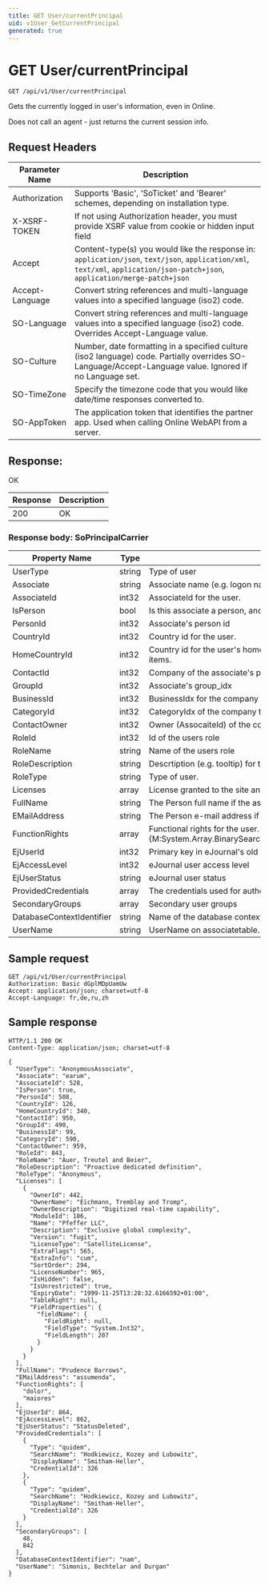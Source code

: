 ```yaml
---
title: GET User/currentPrincipal
uid: v1User_GetCurrentPrincipal
generated: true
---
```


# GET User/currentPrincipal

```http
GET /api/v1/User/currentPrincipal
```

Gets the currently logged in user's information, even in Online.


Does not call an agent - just returns the current session info.







## Request Headers

| Parameter Name | Description |
|----------------|-------------|
| Authorization  | Supports 'Basic', 'SoTicket' and 'Bearer' schemes, depending on installation type. |
| X-XSRF-TOKEN   | If not using Authorization header, you must provide XSRF value from cookie or hidden input field |
| Accept         | Content-type(s) you would like the response in: `application/json`, `text/json`, `application/xml`, `text/xml`, `application/json-patch+json`, `application/merge-patch+json` |
| Accept-Language | Convert string references and multi-language values into a specified language (iso2) code. |
| SO-Language | Convert string references and multi-language values into a specified language (iso2) code. Overrides Accept-Language value. |
| SO-Culture | Number, date formatting in a specified culture (iso2 language) code. Partially overrides SO-Language/Accept-Language value. Ignored if no Language set. |
| SO-TimeZone | Specify the timezone code that you would like date/time responses converted to. |
| SO-AppToken | The application token that identifies the partner app. Used when calling Online WebAPI from a server. |


## Response:

OK

| Response | Description |
|----------------|-------------|
| 200 | OK |

### Response body: SoPrincipalCarrier

| Property Name | Type |  Description |
|----------------|------|--------------|
| UserType | string | Type of user |
| Associate | string | Associate name (e.g. logon name) for the user |
| AssociateId | int32 | AssociateId for the user. |
| IsPerson | bool | Is this associate a person, and not a resource? |
| PersonId | int32 | Associate's person id |
| CountryId | int32 | Country id for the user. |
| HomeCountryId | int32 | Country id for the user's home country.  This is the default country id when creating new items. |
| ContactId | int32 | Company of the associate's person |
| GroupId | int32 | Associate's group_idx |
| BusinessId | int32 | BusinessIdx for the company that the user belongs to. |
| CategoryId | int32 | CategoryIdx of the company that the user belongs to. |
| ContactOwner | int32 | Owner (AssocaiteId) of the company that the user belongs to. |
| RoleId | int32 | Id of the users role |
| RoleName | string | Name of the users role |
| RoleDescription | string | Descrtiption (e.g. tooltip) for the users role |
| RoleType | string | Type of user. |
| Licenses | array | License granted to the site and user. |
| FullName | string | The Person full name if the associate is a person. Use IsPerson to check |
| EMailAddress | string | The Person e-mail address if the associate is a person. Use IsPerson to check |
| FunctionRights | array | Functional rights for the user.  This array is sorted so a lookup can be performed using {M:System.Array.BinarySearch(System.Array,System.Int32,System.Int32,System.Object)}. |
| EjUserId | int32 | Primary key in eJournal's old user table. |
| EjAccessLevel | int32 | eJournal user access level |
| EjUserStatus | string | eJournal user status |
| ProvidedCredentials | array | The credentials used for authenticating this user. |
| SecondaryGroups | array | Secondary user groups |
| DatabaseContextIdentifier | string | Name of the database context |
| UserName | string | UserName on associatetable. Same as SuperId from Online |

## Sample request

```http!
GET /api/v1/User/currentPrincipal
Authorization: Basic dGplMDpUamUw
Accept: application/json; charset=utf-8
Accept-Language: fr,de,ru,zh
```

## Sample response

```http_
HTTP/1.1 200 OK
Content-Type: application/json; charset=utf-8

{
  "UserType": "AnonymousAssociate",
  "Associate": "earum",
  "AssociateId": 528,
  "IsPerson": true,
  "PersonId": 508,
  "CountryId": 126,
  "HomeCountryId": 340,
  "ContactId": 950,
  "GroupId": 490,
  "BusinessId": 99,
  "CategoryId": 590,
  "ContactOwner": 959,
  "RoleId": 843,
  "RoleName": "Auer, Treutel and Beier",
  "RoleDescription": "Proactive dedicated definition",
  "RoleType": "Anonymous",
  "Licenses": [
    {
      "OwnerId": 442,
      "OwnerName": "Eichmann, Tremblay and Tromp",
      "OwnerDescription": "Digitized real-time capability",
      "ModuleId": 106,
      "Name": "Pfeffer LLC",
      "Description": "Exclusive global complexity",
      "Version": "fugit",
      "LicenseType": "SatelliteLicense",
      "ExtraFlags": 565,
      "ExtraInfo": "cum",
      "SortOrder": 294,
      "LicenseNumber": 965,
      "IsHidden": false,
      "IsUnrestricted": true,
      "ExpiryDate": "1999-11-25T13:28:32.6166592+01:00",
      "TableRight": null,
      "FieldProperties": {
        "fieldName": {
          "FieldRight": null,
          "FieldType": "System.Int32",
          "FieldLength": 207
        }
      }
    }
  ],
  "FullName": "Prudence Barrows",
  "EMailAddress": "assumenda",
  "FunctionRights": [
    "dolor",
    "maiores"
  ],
  "EjUserId": 864,
  "EjAccessLevel": 862,
  "EjUserStatus": "StatusDeleted",
  "ProvidedCredentials": [
    {
      "Type": "quidem",
      "SearchName": "Hodkiewicz, Kozey and Lubowitz",
      "DisplayName": "Smitham-Heller",
      "CredentialId": 326
    },
    {
      "Type": "quidem",
      "SearchName": "Hodkiewicz, Kozey and Lubowitz",
      "DisplayName": "Smitham-Heller",
      "CredentialId": 326
    }
  ],
  "SecondaryGroups": [
    48,
    842
  ],
  "DatabaseContextIdentifier": "nam",
  "UserName": "Simonis, Bechtelar and Durgan"
}
```